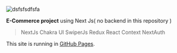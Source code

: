 
![dsfsfsdfsfa](https://user-images.githubusercontent.com/92060880/204410985-926b2b76-8106-484b-b467-fd8a6f70418c.PNG)



**E-Commerce project** using Next Js( no backend in this repository )

>NextJs
>Chakra UI
>SwiperJs
>Redux
>React Context
>NextAuth

This site is running in  [GitHub Pages](https://halyson-sand.vercel.app/).
